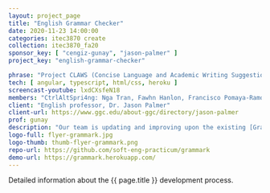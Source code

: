 ```yaml
---
layout: project_page
title: "English Grammar Checker"
date: 2020-11-23 14:00:00
categories: itec3870 create
collection: itec3870_fa20
sponsor_key: [ "cengiz-gunay", "jason-palmer" ]
project_key: "english-grammar-checker"

phrase: "Project CLAWS (Concise Language and Academic Writing Suggestions) (:crown: 3RD PLACE)"
tech: [ angular, typescript, html/css, heroku ]
screencast-youtube: lxdCXsfeN18
members: "CtrlAltSpri4ng: Nga Tran, Fawhn Hanlon, Francisco Pomaya-Ramos, Josue Mayorga"
client: "English professor, Dr. Jason Palmer"
client-url: https://www.ggc.edu/about-ggc/directory/jason-palmer
prof: gunay
description: "Our team is updating and improving upon the existing [Grammark program](https://grammark.org/). The goal for this program is to help GGC students enrolled in ENG 1101 and 1102 develop persuasive, academic writing skills by flagging potential false positive grammar checks and offering corrective feedback. Ultimately, the user should be able to either take or leave the program’s feedback and/ or corrections based upon their knowledge of grammatical rules in the English language and the rules of academic writing."
logo-full: flyer-grammark.jpg
logo-thumb: thumb-flyer-grammark.png
repo-url: https://github.com/soft-eng-practicum/grammark
demo-url: https://grammark.herokuapp.com/
---
```


Detailed information about the {{ page.title }} development process.

<!-- lightgallery -->
<script src="https://code.jquery.com/jquery-2.2.4.min.js"></script>
<script src="https://cdn.jsdelivr.net/lightgallery/1.3.7/js/lightgallery.min.js"></script>
<script src="https://cdn.jsdelivr.net/g/lg-zoom"></script>

<script type="text/javascript">
    $(document).ready(function() {
    $("body").lightGallery({
    zoom: true,
    selector: 'a#lightgallery',
    selectWithin: 'body'
    });
    });
</script>

[ggc]: http://www.ggc.edu
[gunay-ggc]: http://www.ggc.edu/about-ggc/directory/cengiz-gunay
[doloc-ggc]: http://www.ggc.edu/about-ggc/directory/anca-doloc-mihu
